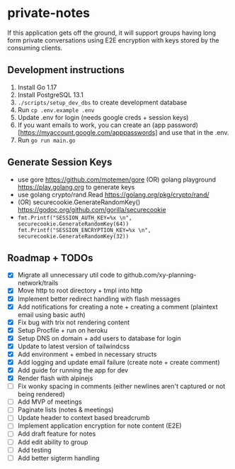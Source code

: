 # private-notes

If this application gets off the ground, it will support groups having long form private
conversations using E2E encryption with keys stored by the consuming clients.

## Development instructions

1. Install Go 1.17
2. Install PostgreSQL 13.1
3. `./scripts/setup_dev_dbs` to create development database
4. Run `cp .env.example .env`
5. Update .env for login (needs google creds + session keys)
6. If you want emails to work, you can create an (app password)[https://myaccount.google.com/apppasswords] and use that in the .env.
7. Run `go run main.go`

## Generate Session Keys

- use gore https://github.com/motemen/gore (OR) golang playground https://play.golang.org to generate keys
- use golang crypto/rand.Read https://golang.org/pkg/crypto/rand/
- (OR) securecookie.GenerateRandomKey() https://godoc.org/github.com/gorilla/securecookie
- `fmt.Printf("SESSION_AUTH_KEY=%x \n", securecookie.GenerateRandomKey(64)) fmt.Printf("SESSION_ENCRYPTION_KEY=%x \n", securecookie.GenerateRandomKey(32))`

## Roadmap + TODOs

- [x] Migrate all unnecessary util code to github.com/xy-planning-network/trails
- [x] Move http to root directory + tmpl into http
- [x] Implement better redirect handling with flash messages
- [x] Add notifications for creating a note + creating a comment (plaintext email using basic auth)
- [x] Fix bug with trix not rendering content
- [x] Setup Procfile + run on heroku
- [x] Setup DNS on domain + add users to database for login
- [x] Update to latest version of tailwindcss
- [x] Add environment + embed in necessary structs
- [x] Add logging and update email failure (create note + create comment)
- [x] Add guide for running the app for dev
- [x] Render flash with alpinejs
- [ ] Fix wonky spacing in comments (either newlines aren't captured or not being rendered)
- [ ] Add MVP of meetings
- [ ] Paginate lists (notes & meetings)
- [ ] Update header to context based breadcrumb
- [ ] Implement application encryption for note content (E2E)
- [ ] Add draft feature for notes
- [ ] Add edit ability to group
- [ ] Add testing
- [ ] Add better sigterm handling
